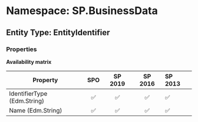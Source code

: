 # Namespace: SP.BusinessData

## Entity Type: EntityIdentifier

### Properties

**Availability matrix**

Property | SPO | SP 2019 | SP 2016 | SP 2013
----------|:---:|:-------:|:-------:|:-------
IdentifierType (Edm.String) | ✅ | ✅ | ✅ | ✅
Name (Edm.String) | ✅ | ✅ | ✅ | ✅